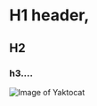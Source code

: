 # H1 header, 
## H2
### h3....

![Image of Yaktocat](https://octodex.github.com/images/yaktocat.png)
